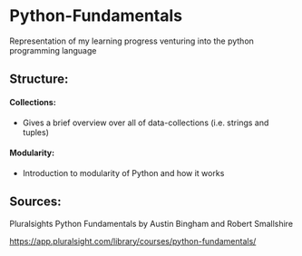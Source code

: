 # Python-Fundamentals

Representation of my learning progress venturing into the python programming language

## Structure: 

#### Collections: 
- Gives a brief overview over all of data-collections (i.e. strings and tuples)
#### Modularity:
- Introduction to modularity of Python and how it works

## Sources:

Pluralsights Python Fundamentals by Austin Bingham and Robert Smallshire

https://app.pluralsight.com/library/courses/python-fundamentals/
